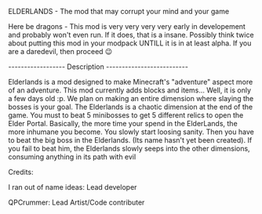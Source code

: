 ELDERLANDS - The mod that may corrupt your mind and your game

Here be dragons - This mod is very very very very early in developement and probably won't even run. If it does, that is a insane. Possibly think twice about putting this mod in your modpack UNTILL it is in at least alpha. If you are a daredevil, then proceed 😉

------------------ Description -------------------------- 

Elderlands is a mod designed to make Minecraft's "adventure" aspect more of an adventure. This mod currently adds blocks and items... Well, it is only a few days old :p. We plan on making an entire dimension where slaying the bosses is your goal. The Elderlands is a chaotic dimension at the end of the game. You must to beat 5 minibosses to get 5 different relics to open the Elder Portal. Basically, the more time your spend in the ElderLands, the more inhumane you become. You slowly start loosing sanity. Then you have to beat the big boss in the Elderlands. (Its name hasn't yet been created). If you fail to beat him, the Elderlands slowly seeps into the other dimensions, consuming anything in its path with evil

Credits: 

I ran out of name ideas: Lead developer 

QPCrummer: Lead Artist/Code contributer
